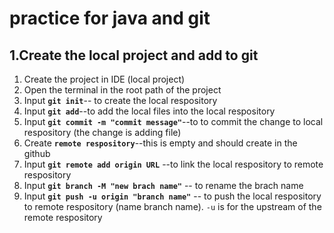 # practice for java and git
## 1.Create the local project and add to git
1. Create the project in IDE (local project)
2. Open the terminal in the root path of the project
3. Input **`git init`**-- to create the local respository
4. Input **`git add`**--to add the local files into the local respository
5. Input **`git commit -m "commit message"`**--to to commit the change to local respository (the change is adding file)
6. Create **`remote respository`**--this is empty and should create in the github
7. Input **`git remote add origin URL`** --to link the local respository to remote respository
8. Input **`git branch -M "new brach name"`** -- to rename the brach name
9. Input **`git push -u origin "branch name"`** -- to push the local respository to remote respository (name branch name). `-u` is for the upstream of the remote respository
